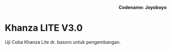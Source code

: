 <p align="right">
    <b>Codename: Joyoboyo</b>
</p>

# Khanza LITE V3.0

Uji Coba Khanza Lite dr. basoro untuk pengembangan.